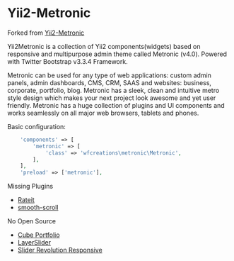Yii2-Metronic
======================
Forked from [Yii2-Metronic](https://github.com/hustshenl/yii2-metronic)

Yii2Metronic is a collection of Yii2 components(widgets) based on responsive and multipurpose admin theme
called Metronic (v4.0). Powered with Twitter Bootstrap v3.3.4 Framework.

Metronic can be used for any type of web applications: custom admin panels, admin dashboards, CMS, CRM, SAAS and websites: business, corporate, portfolio, blog.
Metronic has a sleek, clean and intuitive metro style design which makes your next project look awesome and yet user
friendly. Metronic has a huge collection of plugins and UI components and works seamlessly on all major web browsers,
tablets and phones.

Basic configuration:
```php
    'components' => [ 
        'metronic' => [
            'class' => 'wfcreations\metronic\Metronic',
        ],
    ],
    'preload' => ['metronic'],
```

Missing Plugins

- [Rateit](https://rateit.codeplex.com/)
- [smooth-scroll](https://gist.github.com/6477177.git)

No Open Source

- [Cube Portfolio](http://scriptpie.com/cubeportfolio/live-preview/)
- [LayerSlider](http://kreaturamedia.com/layerslider-responsive-jquery-slider-plugin/)
- [Slider Revolution Responsive](http://themes.themepunch.com/?theme=revolution_jq)